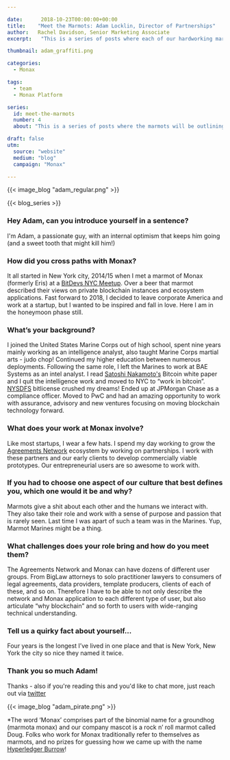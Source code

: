 ```yaml
---

date:      2018-10-23T00:00:00+00:00
title:    "Meet the Marmots: Adam Locklin, Director of Partnerships"
author:   Rachel Davidson, Senior Marketing Associate
excerpt:   "This is a series of posts where each of our hardworking marmots* have a chance to talk about themselves - what they get up to at Monax and in their wider habitats - so you can understand a bit more about the folks who are bringing the Monax vision to life."

thumbnail: adam_graffiti.png

categories:
  - Monax

tags:
  - team
  - Monax Platform

series:
  id: meet-the-marmots
  number: 4
  about: "This is a series of posts where the marmots will be outlining how the Monax Platform and the Agreements Network can be used in harmony to create the legal products of the future."

draft: false
utm:
  source: "website"
  medium: "blog"
  campaign: "Monax"

---
```


<!-- In general the filename below should match thumbnail category above -->
{{< image_blog "adam_regular.png" >}}

<!-- if this article is part of a series, related articles will automatically appear here -->
{{< blog_series >}}


### Hey Adam, can you introduce yourself in a sentence?

I'm Adam, a passionate guy, with an internal optimism that keeps him going (and a sweet tooth that might kill him!)

### How did you cross paths with Monax?

It all started in New York city, 2014/15 when I met a marmot of Monax (formerly Eris) at a [BitDevs NYC Meetup](https://www.google.com/url?q=https://www.meetup.com/BitDevsNYC/&sa=D&ust=1537264153239000&usg=AFQjCNG2NzQSYRdHhHxC1UXNwFBxeNmJbQ). Over a beer that marmot described their views on private blockchain instances and ecosystem applications. Fast forward to 2018, I decided to leave corporate America and work at a startup, but I wanted to be inspired and fall in love. Here I am in the honeymoon phase still.

### What’s your background?

I joined the United States Marine Corps out of high school, spent nine years mainly working as an intelligence analyst, also taught Marine Corps martial arts - judo chop! Continued my higher education between numerous deployments. Following the same role, I left the Marines to work at BAE Systems as an intel analyst. I read [Satoshi Nakamoto's](https://bitcoin.org/bitcoin.pdf)     Bitcoin white paper and I quit the intelligence work and moved to NYC to “work in bitcoin”. [NYSDFS](https://www.dfs.ny.gov/legal/regulations/bitlicense_reg_framework.htm) bitlicense crushed my dreams! Ended up at JPMorgan Chase as a compliance officer. Moved to PwC and had an amazing opportunity to work with assurance, advisory and new ventures focusing on moving blockchain technology forward.

### What does your work at Monax involve?

Like most startups, I wear a few hats. I spend my day working to grow the [Agreements Network](https://agreements.network) ecosystem by working on partnerships. I work with these partners and our early clients to develop commercially viable prototypes. Our entrepreneurial users are so awesome to work with.

### If you had to choose one aspect of our culture that best defines you, which  one would it be and why?

Marmots give a shit about each other and the humans we interact with. They also take their role and work with a sense of purpose and passion that is rarely seen. Last time I was apart of such a team was in the Marines. Yup, Marmot Marines might be a thing.

### What challenges does your role bring and how do you meet them?

The Agreements Network and Monax can have dozens of different user groups. From BigLaw attorneys to solo practitioner lawyers to consumers of legal agreements, data providers, template producers, clients of each of these, and so on. Therefore I have to be able to not only describe the network and Monax application to each different type of user, but also articulate “why blockchain” and so forth to users with wide-ranging technical understanding.

### Tell us a quirky fact about yourself…

Four years is the longest I’ve lived in one place and that is New York, New York the city so nice they named it twice.

### Thank you so much Adam!

Thanks - also if you're reading this and you'd like to chat more, just reach out via [twitter](https://twitter.com/AdamLocklin)

{{< image_blog "adam_pirate.png" >}}

*The word ‘Monax’ comprises part of the binomial name for a groundhog (marmota monax) and our company mascot is a rock n’ roll marmot called Doug. Folks who work for Monax traditionally refer to themselves as marmots, and no prizes for guessing how we came up with the name [Hyperledger Burrow](https://www.hyperledger.org/projects/hyperledger-burrow)!






